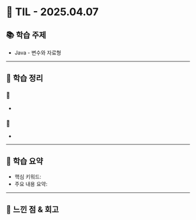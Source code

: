 # 📘 TIL - 2025.04.07

## 📚 학습 주제
- Java - 변수와 자료형

---

## 📒 학습 정리
### 🔸 
- 

### 🔸 
- 

---

## 📝 학습 요약
- 핵심 키워드:
- 주요 내용 요약:

---

## 💭 느낀 점 & 회고